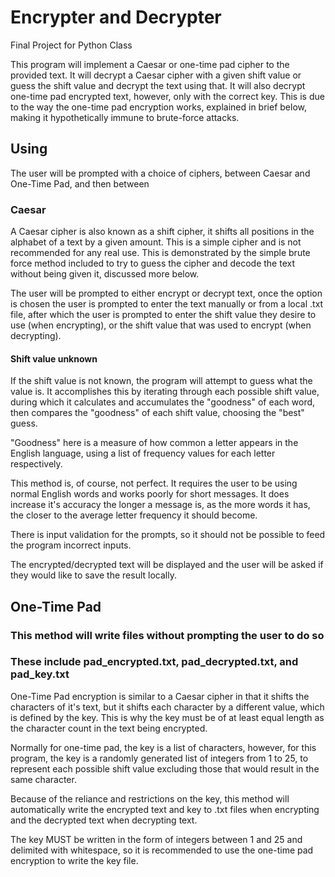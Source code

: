 # Encrypter and Decrypter
Final Project for Python Class

This program will implement a Caesar or one-time pad cipher to the provided text.
It will decrypt a Caesar cipher with a given shift value or guess the shift value and decrypt the text using that.
It will also decrypt one-time pad encrypted text, however, only with the correct key.  This is due to the way the one-time pad encryption works, explained in brief below, making it hypothetically immune to brute-force attacks.

## Using
The user will be prompted with a choice of ciphers, between Caesar and One-Time Pad, and then between 

### Caesar
A Caesar cipher is also known as a shift cipher, it shifts all positions in the alphabet of a text by a given amount.  This is a simple cipher and is not recommended for any real use.  This is demonstrated by the simple brute force method included to try to guess the cipher and decode the text without being given it, discussed more below.

The user will be prompted to either encrypt or decrypt text, once the option is chosen the user is prompted to enter the text manually or from a local .txt file, after which the user is prompted to enter the shift value they desire to use (when encrypting), or the shift value that was used to encrypt (when decrypting).

#### Shift value unknown
If the shift value is not known, the program will attempt to guess what the value is.  It accomplishes this by iterating through each possible shift value, during which it calculates and accumulates the "goodness"  of each word, then compares the "goodness" of each shift value, choosing the "best" guess.

"Goodness" here is a measure of how common a letter appears in the English language, using a list of frequency values for each letter respectively.

This method is, of course, not perfect.  It requires the user to be using normal English words and works poorly for short messages.  It does increase it's accuracy the longer a message is, as the more words it has, the closer to the average letter frequency it should become.

There is input validation for the prompts, so it should not be possible to feed the program incorrect inputs.

The encrypted/decrypted text will be displayed and the user will be asked if they would like to save the result locally.


## One-Time Pad
### This method will write files without prompting the user to do so
### These include pad_encrypted.txt, pad_decrypted.txt, and pad_key.txt
One-Time Pad encryption is similar to a Caesar cipher in that it shifts the characters of it's text, but it shifts each character by a different value, which is defined by the key.  This is why the key must be of at least equal length as the character count in the text being encrypted.

Normally for one-time pad, the key is a list of characters, however, for this program, the key is a randomly generated list of integers from 1 to 25, to represent each possible shift value excluding those that would result in the same character.

Because of the reliance and restrictions on the key, this method will automatically write the encrypted text and key to .txt files when encrypting and the decrypted text when decrypting text.

The key MUST be written in the form of integers between 1 and 25 and delimited with whitespace, so it is recommended to use the one-time pad encryption to write the key file.
